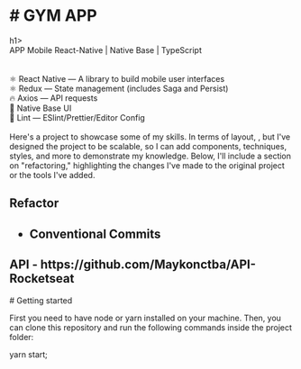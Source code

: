 <h1># GYM APP</h1>h1>

<div>
APP Mobile React-Native | Native Base | TypeScript
 </div>
 <br>

<div style="display: inside_block"><br/>
⚛ React Native — A library to build mobile user interfaces<br>
⚛ Redux — State management (includes Saga and Persist)<br>
🔥 Axios — API requests<br>
💅 Native Base UI<br>
💖 Lint — ESlint/Prettier/Editor Config<br>
    <br>
  </div>
  
  <div>
  Here's a project to showcase some of my skills. In terms of layout, , but I've designed the project to be scalable, so I can add components, techniques, styles, and more to demonstrate my knowledge. Below, I'll include a section on "refactoring," highlighting the changes I've made to the original project or the tools I've added.
  </div>
  
  <div>
  <h2>Refactor <h2>
 
 - Conventional Commits

  </div>
  
  
<h2>API - https://github.com/Maykonctba/API-Rocketseat </h2>
# Getting started

First you need to have node or yarn installed on your machine. Then, you can clone this repository and run the following commands inside the project folder:

yarn start;
